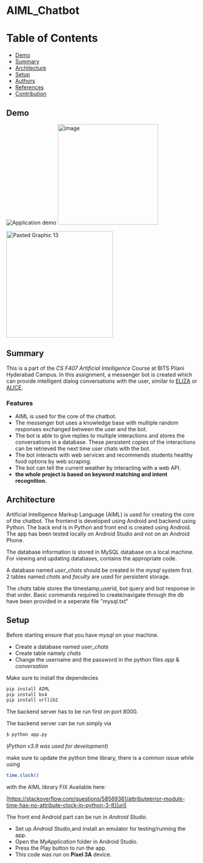 # AIML_Chatbot


# Table of Contents
  * [Demo](#demo)
  * [Summary](#summary)
  * [Architecture](#architecture)
  * [Setup](#setup)
  * [Authors](#authors)
  * [References](#references)
  * [Contribution](#contribution)

## Demo
![Application demo](media/demo.gif)
<img width="265" alt="image" src="https://github.com/RitulMohan/AIML_Chatbot/assets/79750424/a0296537-c634-493d-9860-bfecbdb1bf7e">

<img width="281" alt="Pasted Graphic 13" src="https://github.com/RitulMohan/AIML_Chatbot/assets/79750424/f829bc52-0cd3-40ce-90b6-ba7df1404529">



## Summary
This is a part of the *CS F407 Artificial Intelligence* Course at BITS Pilani Hyderabad Campus. In this assignment, a messenger bot  is created which can provide intelligent dialog conversations with the user, similar to  [ELIZA](https://en.wikipedia.org/wiki/ELIZA) or [ALICE](https://www.chatbots.org/chatbot/a.l.i.c.e/).

### Features
- AIML is used for the core of the chatbot.
- The messenger bot uses a knowledge base with multiple random responses exchanged between the user and the bot. 
- The bot is able to give replies to multiple interactions and stores the conversations in a  database. These persistent copies of the interactions can be retrieved the next time user chats with the  bot.
- The bot interacts with web services and recommends students healthy food options by web scraping.
- The bot can tell the current weather by interacting with a web API.
- **the whole project is based on keyword matching and intent recognition.**



## Architecture
Artificial Intelligence Markup Language (AIML) is used for creating the core of the chatbot. The frontend is developed using Android and backend using Python. 
The back end is in Python and front end is created using Android.
The app has been tested locally on Android Studio and not on an Android Phone.

The database information is stored in MySQL database on a  local machine. For viewing and updating databases, contains the appropriate code.



A database named *user_chats* should be created in the *mysql* system first.
2 tables named *chats* and *faculty* are used for persistent storage.

The *chats* table stores the timestamp,userid, bot query and bot response in that order.
Basic commands required to create/navigate through the db have been provided in a seperate file "mysql.txt"

## Setup

Before starting ensure that you have *mysql* on your machine.
- Create a database named *user_chats*
- Create table namely *chats* 
- Change the username and the password in the python files *app* & *conversation*


	
Make sure to install the dependecies 
```bash
pip install AIML
pip install bs4
pip install urllib2
```
The backend server has to be run first on port 8000.

The backend server can be run simply via 
```bash
$ python app.py 
```
(*Python v3.9 was used for development*)

make sure to update the python time library, there is a common issue while using 
```bash
time.clock()
```
with the AIML library
FIX Available here: 

[https://stackoverflow.com/questions/58569361/attributeerror-module-time-has-no-attribute-clock-in-python-3-8](url)

The front end Android part can be run in *Android Studio*.
- Set up *Android Studio*,and install an emulator for testing/running the app.
- Open the *MyApplication* folder in Android Studio.
- Press the Play button to run the app. 
- This code was run on **Pixel 3A** device.


